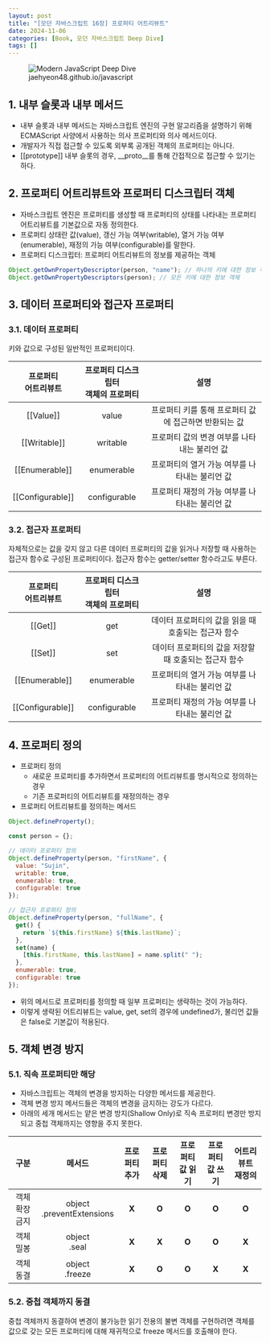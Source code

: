 ```yaml
---
layout: post
title: "[모던 자바스크립트 16장] 프로퍼티 어트리뷰트"
date: 2024-11-06
categories: [Book, 모던 자바스크립트 Deep Dive]
tags: []
---
```


<figure>
	<img src="https://img1.daumcdn.net/thumb/R1280x0/?scode=mtistory2&fname=https%3A%2F%2Fblog.kakaocdn.net%2Fdn%2FEFj7g%2FbtsITBPxzpg%2FjoB6uUZ4injZebXOwrRYJk%2Fimg.png" alt="Modern JavaScript Deep Dive">
	<figcaption>jaehyeon48.github.io/javascript</figcaption>
</figure>

## 1. 내부 슬롯과 내부 메서드

- 내부 슬롯과 내부 메서드는 자바스크립트 엔진의 구현 알고리즘을 설명하기 위해 ECMAScript 사양에서 사용하는 의사 프로퍼티와 의사 메서드이다.
- 개발자가 직접 접근할 수 있도록 외부록 공개된 객체의 프로퍼티는 아니다.
- \[[prototype]] 내부 슬롯의 경우, \__proto__를 통해 간접적으로 접근할 수 있기는 하다.

## 2. 프로퍼티 어트리뷰트와 프로퍼티 디스크립터 객체

- 자바스크립트 엔진은 프로퍼티를 생성할 때 프로퍼티의 상태를 나타내는 프로퍼티 어트리뷰트를 기본값으로 자동 정의한다.
- 프로퍼티 상태란 값(value), 갱신 가능 여부(writable), 열거 가능 여부(enumerable), 재정의 가능 여부(configurable)를 말한다.
- 프로퍼티 디스크립터: 프로퍼티 어트리뷰트의 정보를 제공하는 객체

```javascript
Object.getOwnPropertyDescriptor(person, "name"); // 하나의 키에 대한 정보 객체
Object.getOwnPropertyDescriptors(person); // 모든 키에 대한 정보 객체
```

## 3. 데이터 프로퍼티와 접근자 프로퍼티

### 3.1. 데이터 프로퍼티

키와 값으로 구성된 일반적인 프로퍼티이다.

<table style="text-align: center;">
  <thead>
    <tr>
      <th>프로퍼티<br>어트리뷰트</th>
      <th>프로퍼티 디스크립터<br>객체의 프로퍼티</th>
      <th>설명</th>
    </tr>
  </thead>
  <tbody>
    <tr>
      <td>[[Value]]</td>
      <td>value</td>
      <td>프로퍼티 키를 통해 프로퍼티 값에 접근하면 반환되는 값</td>
    </tr>
    <tr>
      <td>[[Writable]]</td>
      <td>writable</td>
      <td>프로퍼티 값의 변경 여부를 나타내는 불리언 값</td>
    </tr>
    <tr>
      <td>[[Enumerable]]</td>
      <td>enumerable</td>
      <td>프로퍼티의 열거 가능 여부를 나타내는 불리언 값</td>
    </tr>
    <tr>
      <td>[[Configurable]]</td>
      <td>configurable</td>
      <td>프로퍼티 재정의 가능 여부를 나타내는 불리언 값</td>
    </tr>
  </tbody>
</table>

### 3.2. 접근자 프로퍼티

자체적으로는 값을 갖지 않고 다른 데이터 프로퍼티의 값을 읽거나 저장할 때 사용하는 접근자 함수로 구성된 프로퍼티이다. 접근자 함수는 getter/setter 함수라고도 부른다.

<table style="text-align: center;">
  <thead>
    <tr>
      <th>프로퍼티<br>어트리뷰트</th>
      <th>프로퍼티 디스크립터<br>객체의 프로퍼티</th>
      <th>설명</th>
    </tr>
  </thead>
  <tbody>
    <tr>
      <td>[[Get]]</td>
      <td>get</td>
      <td>데이터 프로퍼티의 값을 읽을 때 호출되는 접근자 함수</td>
    </tr>
    <tr>
      <td>[[Set]]</td>
      <td>set</td>
      <td>데이터 프로퍼티의 값을 저장할 때 호출되는 접근자 함수</td>
    </tr>
    <tr>
      <td>[[Enumerable]]</td>
      <td>enumerable</td>
      <td>프로퍼티의 열거 가능 여부를 나타내는 불리언 값</td>
    </tr>
    <tr>
      <td>[[Configurable]]</td>
      <td>configurable</td>
      <td>프로퍼티 재정의 가능 여부를 나타내는 불리언 값</td>
    </tr>
  </tbody>
</table>

## 4. 프로퍼티 정의

- 프로퍼티 정의
  - 새로운 프로퍼티를 추가하면서 프로퍼티의 어트리뷰트를 명시적으로 정의하는 경우
  - 기존 프로퍼티의 어트리뷰트를 재정의하는 경우
- 프로퍼티 어트리뷰트를 정의하는 메서드

```javascript
Object.defineProperty();
```

```javascript
const person = {};

// 데이터 프로퍼티 정의
Object.defineProperty(person, "firstName", {
  value: "Sujin",
  writable: true,
  enumerable: true,
  configurable: true
});

// 접근자 프로퍼티 정의
Object.defineProperty(person, "fullName", {
  get() {
    return `${this.firstName} ${this.lastName}`;
  },
  set(name) {
    [this.firstName, this.lastName] = name.split(" ");
  },
  enumerable: true,
  configurable: true
});
```

- 위의 메서드로 프로퍼티를 정의할 때 일부 프로퍼티는 생략하는 것이 가능하다.
- 이렇게 생략된 어트리뷰트는 value, get, set의 경우에 undefined가, 불리언 값들은 false로 기본값이 적용된다.

## 5. 객체 변경 방지

### 5.1. 직속 프로퍼티만 해당

- 자바스크립트는 객체의 변경을 방지하는 다양한 메서드를 제공한다.
- 객체 변경 방지 메서드들은 객체의 변경을 금지하는 강도가 다르다.
- 아래의 세개 메서드는 얕은 변경 방지(Shallow Only)로 직속 프로퍼티 변경만 방지되고 중첩 객체까지는 영향을 주지 못한다.

<table style="text-align: center;">
  <thead>
    <tr>
      <th>구분</th>
      <th>메서드</th>
      <th>프로퍼티<br>추가</th>
      <th>프로퍼티<br>삭제</th>
      <th>프로퍼티<br>값 읽기</th>
      <th>프로퍼티<br>값 쓰기</th>
      <th>어트리뷰트<br>재정의</th>
    </tr>
  </thead>
  <tbody>
    <tr>
      <td>객체<br>확장 금지</td>
      <td>object<br>.preventExtensions</td>
      <td><b>X</b></td>
      <td><b>O</b></td>
      <td><b>O</b></td>
      <td><b>O</b></td>
      <td><b>O</b></td>
    </tr>
    <tr>
      <td>객체<br>밀봉</td>
      <td>object<br>.seal</td>
      <td><b>X</b></td>
      <td><b>X</b></td>
      <td><b>O</b></td>
      <td><b>O</b></td>
      <td><b>X</b></td>
    </tr>
    <tr>
      <td>객체<br>동결</td>
      <td>object<br>.freeze</td>
      <td><b>X</b></td>
      <td><b>O</b></td>
      <td><b>O</b></td>
      <td><b>X</b></td>
      <td><b>X</b></td>
    </tr>
  </tbody>
</table>

### 5.2. 중첩 객체까지 동결

중첩 객체까지 동결하여 변경이 불가능한 읽기 전용의 불변 객체를 구현하려면 객체를 값으로 갖는 모든 프로퍼티에 대해 재귀적으로 freeze 메서드를 호출해야 한다.
